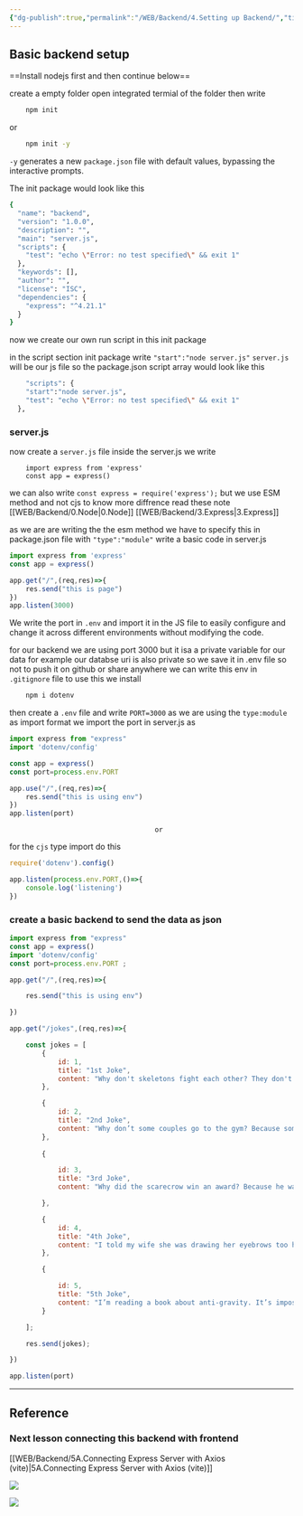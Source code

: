 ```yaml
---
{"dg-publish":true,"permalink":"/WEB/Backend/4.Setting up Backend/","title":"Backend series chai aur code","tags":["axois","backend","express"],"created":"2024-11-06T13:32:42.600+05:30"}
---
```



## Basic backend setup 

 ==Install nodejs first and then continue below== 

create a empty folder
open integrated termial of the folder then write
```bash
	npm init 
```
or 
```bash
	npm init -y
```

`-y` generates a new `package.json` file with default values, bypassing the interactive prompts.

The init package would look like this

``` bash
{
  "name": "backend",
  "version": "1.0.0",
  "description": "",
  "main": "server.js",
  "scripts": {
    "test": "echo \"Error: no test specified\" && exit 1"
  },
  "keywords": [],
  "author": "",
  "license": "ISC",
  "dependencies": {
    "express": "^4.21.1"
  }
}
```

now we create our own run script in this init  package

in the script section init package write `"start":"node server.js"`
`server.js`  will be our js file so the package.json script array would look like this

```bash
	"scripts": {
    "start":"node server.js",
    "test": "echo \"Error: no test specified\" && exit 1"
  },
```

### server.js 
now create a `server.js` file 
inside the server.js we write 
```
	import express from 'express'
	const app = express()
```

we can also write `const express = require('express');` but we use ESM method and not cjs to know more diffrence read these note [[WEB/Backend/0.Node\|0.Node]] [[WEB/Backend/3.Express\|3.Express]]

as we are are writing the the esm method we have to specify this in package.json file with `"type":"module"`
write a basic code in server.js 
```js
import express from 'express'
const app = express()

app.get("/",(req,res)=>{
    res.send("this is page")
})
app.listen(3000)
```

We write the port in `.env` and import it in the JS file to easily configure and change it across different environments without modifying the code.

for our backend we are using port 3000 but it isa a private variable for our data for example our databse uri is also private so we save it in .env file so not to push it on github or share anywhere we can write this env in `.gitignore` file
to use this we 
install

```bash
	npm i dotenv
```

then create a `.env` file and write `PORT=3000`
as we are using the `type:module` as import format we import the port in server.js as

```js
import express from "express"
import 'dotenv/config'

const app = express()
const port=process.env.PORT

app.use("/",(req,res)=>{
    res.send("this is using env")
})
app.listen(port)
```
										or
for the `cjs` type import do this
```js
require('dotenv').config()

app.listen(process.env.PORT,()=>{
	console.log('listening')
})
```


### create a basic backend to send the data as json 

```js
import express from "express"
const app = express()
import 'dotenv/config'
const port=process.env.PORT ;

app.get("/",(req,res)=>{

    res.send("this is using env")

})

app.get("/jokes",(req,res)=>{

    const jokes = [
        {
            id: 1,
            title: "1st Joke",
            content: "Why don't skeletons fight each other? They don't have the guts."
        },

        {
            id: 2,
            title: "2nd Joke",
            content: "Why don’t some couples go to the gym? Because some relationships don’t work out."
        },
        
        {

            id: 3,
            title: "3rd Joke",
            content: "Why did the scarecrow win an award? Because he was outstanding in his field."

        },

        {
            id: 4,
            title: "4th Joke",
            content: "I told my wife she was drawing her eyebrows too high. She looked surprised."
        },

        {

            id: 5,
            title: "5th Joke",
            content: "I’m reading a book about anti-gravity. It’s impossible to put down."
        }

    ];

    res.send(jokes);

})

app.listen(port)
```


---
## Reference 
### Next lesson connecting this backend with frontend
[[WEB/Backend/5A.Connecting Express Server with Axios (vite)\|5A.Connecting Express Server with Axios (vite)]]

![](https://www.youtube.com/watch?v=pOV4EjUtl70&list=PLu71SKxNbfoBGh_8p_NS-ZAh6v7HhYqHW&index=2)

![](https://www.youtube.com/watch?v=fFHyqhmnVfs&list=PLu71SKxNbfoBGh_8p_NS-ZAh6v7HhYqHW&index=3)
